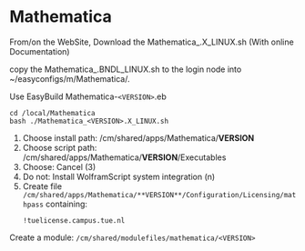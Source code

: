 # Mathematica

From/on the WebSite, Download the Mathematica_<VERSION>.X_LINUX.sh (With online Documentation)

copy the Mathematica_<VERSION>.BNDL_LINUX.sh to the login node into ~/easyconfigs/m/Mathematica/.

Use EasyBuild Mathematica-```<VERSION>```.eb

```shell
cd /local/Mathematica
bash ./Mathematica_<VERSION>.X_LINUX.sh
```

1. Choose install path: /cm/shared/apps/Mathematica/**VERSION**
2. Choose script path: /cm/shared/apps/Mathematica/**VERSION**/Executables
3. Choose: Cancel (3)
4. Do not: Install WolframScript system integration (n)
5. Create file `/cm/shared/apps/Mathematica/**VERSION**/Configuration/Licensing/mathpass` containing:
   ```text
   !tuelicense.campus.tue.nl
   ```

Create a module: `/cm/shared/modulefiles/mathematica/<VERSION>`
